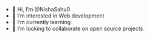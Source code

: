 - 👋 Hi, I’m @NishaSahu0
- 👀 I’m interested in Web development 
- 🌱 I’m currently learning 
- 💞️ I’m looking to collaborate on open source projects

<!---
NishaSahu0/NishaSahu0 is a ✨ special ✨ repository because its `README.md` (this file) appears on your GitHub profile.
You can click the Preview link to take a look at your changes.
--->
